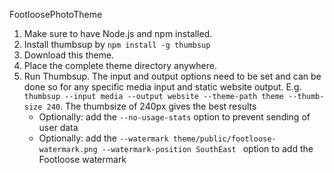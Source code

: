 FootloosePhotoTheme

1. Make sure to have Node.js and npm installed.
2. Install thumbsup by `npm install -g thumbsup`
3. Download this theme.
4. Place the complete theme directory anywhere.
5. Run Thumbsup. The input and output options need to be set and can be done so for any specific media input and static
 website output. E.g. `thumbsup --input media --output website --theme-path theme --thumb-size 240`. 
  The thumbsize of 240px gives the best results
    - Optionally: add the `--no-usage-stats` option to prevent sending of user data
    - Optionally: add the `--watermark theme/public/footloose-watermark.png --watermark-position SouthEast
` option to add the
    Footloose watermark